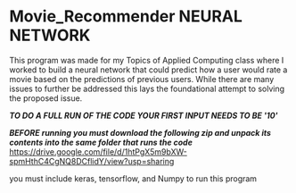# Movie_Recommender NEURAL NETWORK

This program was made for my Topics of Applied Computing class where I worked to build a neural network that could predict how a user would rate a movie based on the predictions of previous users. While there are many issues to further be addressed this lays the foundational attempt to solving the proposed issue.

***TO DO A FULL RUN OF THE CODE YOUR FIRST INPUT NEEDS TO BE '10'***

***BEFORE running you must download the following zip and unpack its contents into the same folder that runs the code***
https://drive.google.com/file/d/1htPgX5m9bXW-spmHthC4CgNQ8DCflidY/view?usp=sharing

you must include
keras, tensorflow, and Numpy to run this program
